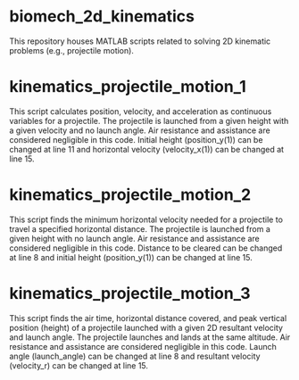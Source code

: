 # biomech_2d_kinematics
This repository houses MATLAB scripts related to solving 2D kinematic problems (e.g., projectile motion). 

# kinematics_projectile_motion_1
This script calculates position, velocity, and acceleration as continuous variables for a projectile. The projectile is launched from a given height with a given velocity and no launch angle. Air resistance and assistance are considered negligible in this code. Initial height (position_y(1)) can be changed at line 11 and horizontal velocity (velocity_x(1)) can be changed at line 15.

# kinematics_projectile_motion_2
This script finds the minimum horizontal velocity needed for a projectile to travel a specified horizontal distance. The projectile is launched from a given height with no launch angle. Air resistance and assistance are considered negligible in this code. Distance to be cleared can be changed at line 8 and initial height (position_y(1)) can be changed at line 15.

# kinematics_projectile_motion_3
This script finds the air time, horizontal distance covered, and peak vertical position (height) of a projectile launched with a given 2D resultant velocity and launch angle. The projectile launches and lands at the same altitude. Air resistance and assistance are considered negligible in this code. Launch angle (launch_angle) can be changed at line 8 and resultant velocity (velocity_r) can be changed at line 15.
